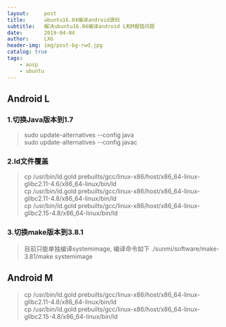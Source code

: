 ```yaml
---
layout:     post
title:      ubuntu16.04编译android源码
subtitle:   解决ubuntu16.04编译android L和M报错问题
date:       2019-04-04
author:     LXG
header-img: img/post-bg-rwd.jpg
catalog: true
tags:
    - aosp
    - ubuntu
---
```


## Android L

### 1.切换Java版本到1.7

 >sudo update-alternatives --config java<br/>
  sudo update-alternatives --config javac

### 2.ld文件覆盖

 >cp /usr/bin/ld.gold prebuilts/gcc/linux-x86/host/x86_64-linux-glibc2.11-4.6/x86_64-linux/bin/ld<br/>
 >cp /usr/bin/ld.gold prebuilts/gcc/linux-x86/host/x86_64-linux-glibc2.11-4.8/x86_64-linux/bin/ld<br/>
 >cp /usr/bin/ld.gold prebuilts/gcc/linux-x86/host/x86_64-linux-glibc2.15-4.8/x86_64-linux/bin/ld

### 3.切换make版本到3.8.1

 >目前只能单独编译systemimage, 编译命令如下
 >./sunmi/software/make-3.81/make systemimage


## Android M

 >cp /usr/bin/ld.gold prebuilts/gcc/linux-x86/host/x86_64-linux-glibc2.11-4.8/x86_64-linux/bin/ld<br/>
 >cp /usr/bin/ld.gold prebuilts/gcc/linux-x86/host/x86_64-linux-glibc2.15-4.8/x86_64-linux/bin/ld

